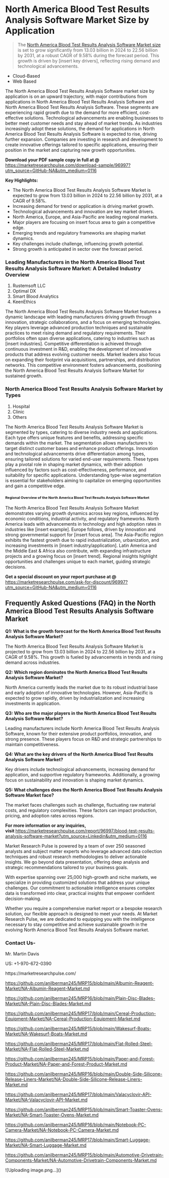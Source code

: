 <h1>North America Blood Test Results Analysis Software Market&nbsp;Size by Application</h1><blockquote><p>The <a href="https://marketresearchpulse.com/download-sample/96997?utm_source=GitHub-NA&amp;utm_medium=0116">North America Blood Test Results Analysis Software Market size</a> is set to grow significantly from 13.03 billion in 2024 to 22.56 billion by 2031, at a robust CAGR of 9.58% during the forecast period. This growth is driven by [insert key drivers], reflecting rising demand and technological advancements.</p></blockquote><ul><li>Cloud-Based<li> Web Based</li></ul><p>The North America Blood Test Results Analysis Software market size by application is on an upward trajectory, with major contributions from applications in North America Blood Test Results Analysis Software and North America Blood Test Results Analysis Software. These segments are experiencing rapid growth due to the demand for more efficient, cost-effective solutions. Technological advancements are enabling businesses to better meet customer needs and stay ahead of market trends. As industries increasingly adopt these solutions, the demand for applications in North America Blood Test Results Analysis Software is expected to rise, driving further expansion. Companies are investing in research and development to create innovative offerings tailored to specific applications, ensuring their position in the market and capturing new growth opportunities.</p><p><strong>Download your PDF sample copy in full at @ </strong><a href="https://marketresearchpulse.com/download-sample/96997?utm_source=GitHub-NA&amp;utm_medium=0116">https://marketresearchpulse.com/download-sample/96997?utm_source=GitHub-NA&amp;utm_medium=0116</a></p><p><strong>Key Highlights: </strong></p><ul><li>The North America Blood Test Results Analysis Software Market is expected to grow from 13.03 billion in 2024 to 22.56 billion by 2031, at a CAGR of 9.58%.</li><li>Increasing demand for trend or application is driving market growth.</li><li>Technological advancements and innovation are key market drivers.</li><li>North America, Europe, and Asia-Pacific are leading regional markets.</li><li>Major players are focusing on insert focus area to gain a competitive edge.</li><li>Emerging trends and regulatory frameworks are shaping market dynamics.</li><li>Key challenges include challenge, influencing growth potential.</li><li>Strong growth is anticipated in sector over the forecast period.</li></ul><h3>Leading Manufacturers in the North America Blood Test Results Analysis Software Market: A Detailed Industry Overview</h3><ol><li>Rustemsoft LLC</li><li>Optimal DX</li><li>Smart Blood Analytics</li><li>KeenEthics</li></ol><div class="flex max-w-full flex-col flex-grow"><div class="min-h-8 text-message flex w-full flex-col items-end gap-2 whitespace-normal break-words [.text-message+&amp;]:mt-5" dir="auto" data-message-author-role="assistant" data-message-id="fd8432e4-4910-450d-b182-61b7bfb0a01f" data-message-model-slug="gpt-4o"><div class="flex w-full flex-col gap-1 empty:hidden first:pt-[3px]"><div class="markdown prose w-full break-words dark:prose-invert light"><p>The North America Blood Test Results Analysis Software Market features a dynamic landscape with leading manufacturers driving growth through innovation, strategic collaborations, and a focus on emerging technologies. Key players leverage advanced production techniques and sustainable practices to meet rising demand and regulatory requirements. Their portfolios often span diverse applications, catering to industries such as [insert industries]. Competitive differentiation is achieved through continuous investment in R&amp;D, enabling the development of innovative products that address evolving customer needs. Market leaders also focus on expanding their footprint via acquisitions, partnerships, and distribution networks. This competitive environment fosters advancements, positioning the North America Blood Test Results Analysis Software Market for sustained growth.</p></div></div></div></div><h3>North America Blood Test Results Analysis Software Market by Types</h3><ol><li>Hospital<li> Clinic<li> Others</li></ol><div class="flex max-w-full flex-col flex-grow"><div class="min-h-8 text-message flex w-full flex-col items-end gap-2 whitespace-normal break-words [.text-message+&amp;]:mt-5" dir="auto" data-message-author-role="assistant" data-message-id="084470be-0bb7-4664-bddf-5156b4f41249" data-message-model-slug="gpt-4o-mini"><div class="flex w-full flex-col gap-1 empty:hidden first:pt-[3px]"><div class="markdown prose w-full break-words dark:prose-invert light"><p>The North America Blood Test Results Analysis Software Market is segmented by types, catering to diverse industry needs and applications. Each type offers unique features and benefits, addressing specific demands within the market. The segmentation allows manufacturers to target distinct customer bases and enhance product offerings. Innovation and technological advancements drive differentiation among types, ensuring tailored solutions for varied end-user requirements. These types play a pivotal role in shaping market dynamics, with their adoption influenced by factors such as cost-effectiveness, performance, and suitability for specific applications. Understanding type-wise segmentation is essential for stakeholders aiming to capitalize on emerging opportunities and gain a competitive edge.</p></div></div></div></div><h3><span style="font-size: 11px;">Regional Overview of the North America Blood Test Results Analysis Software Market</span></h3><div class="flex max-w-full flex-col flex-grow"><div class="min-h-8 text-message flex w-full flex-col items-end gap-2 whitespace-normal break-words [.text-message+&amp;]:mt-5" dir="auto" data-message-author-role="assistant" data-message-id="e9038762-ce64-4e30-91c9-9bd413514231" data-message-model-slug="gpt-4o-mini"><div class="flex w-full flex-col gap-1 empty:hidden first:pt-[3px]"><div class="markdown prose w-full break-words dark:prose-invert light"><p>The North America Blood Test Results Analysis Software Market demonstrates varying growth dynamics across key regions, influenced by economic conditions, industrial activity, and regulatory frameworks. North America leads with advancements in technology and high adoption rates in industries like [insert example]. Europe follows, driven by innovation and strong governmental support for [insert focus area]. The Asia-Pacific region exhibits the fastest growth due to rapid industrialization, urbanization, and increasing investments in [insert industry/application]. Latin America and the Middle East &amp; Africa also contribute, with expanding infrastructure projects and a growing focus on [insert trend]. Regional insights highlight opportunities and challenges unique to each market, guiding strategic decisions.</p></div></div></div></div><p><strong>Get a special discount on your report purchase at @ </strong><a href="https://marketresearchpulse.com/ask-for-discount/96997?utm_source=GitHub-NA&amp;utm_medium=0116">https://marketresearchpulse.com/ask-for-discount/96997?utm_source=GitHub-NA&amp;utm_medium=0116</a></p><h2>Frequently Asked Questions (FAQ) in the North America Blood Test Results Analysis Software Market</h2><p><strong>Q1: What is the growth forecast for the North America Blood Test Results Analysis Software Market?</strong></p><p>The North America Blood Test Results Analysis Software Market is projected to grow from 13.03 billion in 2024 to 22.56 billion by 2031, at a CAGR of 9.58%. This growth is fueled by advancements in trends and rising demand across industries.</p><p><strong>Q2: Which region dominates the North America Blood Test Results Analysis Software Market?</strong></p><p>North America currently leads the market due to its robust industrial base and early adoption of innovative technologies. However, Asia-Pacific is expected to grow rapidly, driven by industrialization and increasing investments in application.</p><p><strong>Q3: Who are the major players in the North America Blood Test Results Analysis Software Market?</strong></p><p>Leading manufacturers include North America Blood Test Results Analysis Software, known for their extensive product portfolios, innovation, and strong presence. These players focus on R&amp;D and strategic partnerships to maintain competitiveness.</p><p><strong>Q4: What are the key drivers of the North America Blood Test Results Analysis Software Market?</strong></p><p>Key drivers include technological advancements, increasing demand for application, and supportive regulatory frameworks. Additionally, a growing focus on sustainability and innovation is shaping market dynamics.</p><p><strong>Q5: What challenges does the North America Blood Test Results Analysis Software Market face?</strong></p><p>The market faces challenges such as challenge, fluctuating raw material costs, and regulatory complexities. These factors can impact production, pricing, and adoption rates across regions.</p><p><strong>For more information or any inquiries, visit&nbsp;</strong><a href="https://marketresearchpulse.com/report/96997/blood-test-results-analysis-software-market?utm_source=Linkedin&utm_medium=0116">https://marketresearchpulse.com/report/96997/blood-test-results-analysis-software-market?utm_source=Linkedin&utm_medium=0116</a></p><p>Market Research Pulse is powered by a team of over 250 seasoned analysts and subject matter experts who leverage advanced data collection techniques and robust research methodologies to deliver actionable insights. We go beyond data presentation, offering deep analysis and strategic recommendations tailored to your business goals.</p><p>With expertise spanning over 25,000 high-growth and niche markets, we specialize in providing customized solutions that address your unique challenges. Our commitment to actionable intelligence ensures complex data is transformed into clear, practical insights that empower confident decision-making.</p><p>Whether you require a comprehensive market report or a bespoke research solution, our flexible approach is designed to meet your needs. At Market Research Pulse, we are dedicated to equipping you with the intelligence necessary to stay competitive and achieve sustainable growth in the evolving North America Blood Test Results Analysis Software market.</p><h3><strong>Contact Us-</strong></h3><p>Mr. Martin Davis</p><p>US: +1-970-672-0390</p><p>https://marketresearchpulse.com/</p><p><a href="https://github.com/anilberman245/MRP15/blob/main/Albumin-Reagent-Market/NA-Albumin-Reagent-Market.md">https://github.com/anilberman245/MRP15/blob/main/Albumin-Reagent-Market/NA-Albumin-Reagent-Market.md</a></p><p><a href="https://github.com/anilberman245/MRP16/blob/main/Plain-Disc-Blades-Market/NA-Plain-Disc-Blades-Market.md">https://github.com/anilberman245/MRP16/blob/main/Plain-Disc-Blades-Market/NA-Plain-Disc-Blades-Market.md</a></p><p><a href="https://github.com/anilberman245/MRP17/blob/main/Cereal-Production-Equipment-Market/NA-Cereal-Production-Equipment-Market.md">https://github.com/anilberman245/MRP17/blob/main/Cereal-Production-Equipment-Market/NA-Cereal-Production-Equipment-Market.md</a></p><p><a href="https://github.com/anilberman245/MRP15/blob/main/Wakesurf-Boats-Market/NA-Wakesurf-Boats-Market.md">https://github.com/anilberman245/MRP15/blob/main/Wakesurf-Boats-Market/NA-Wakesurf-Boats-Market.md</a></p><p><a href="https://github.com/anilberman245/MRP17/blob/main/Flat-Rolled-Steel-Market/NA-Flat-Rolled-Steel-Market.md">https://github.com/anilberman245/MRP17/blob/main/Flat-Rolled-Steel-Market/NA-Flat-Rolled-Steel-Market.md</a></p><p><a href="https://github.com/anilberman245/MRP15/blob/main/Paper-and-Forest-Product-Market/NA-Paper-and-Forest-Product-Market.md">https://github.com/anilberman245/MRP15/blob/main/Paper-and-Forest-Product-Market/NA-Paper-and-Forest-Product-Market.md</a></p><p><a href="https://github.com/anilberman245/MRP16/blob/main/Double-Side-Silicone-Release-Liners-Market/NA-Double-Side-Silicone-Release-Liners-Market.md">https://github.com/anilberman245/MRP16/blob/main/Double-Side-Silicone-Release-Liners-Market/NA-Double-Side-Silicone-Release-Liners-Market.md</a></p><p><a href="https://github.com/anilberman245/MRP17/blob/main/Valacyclovir-API-Market/NA-Valacyclovir-API-Market.md">https://github.com/anilberman245/MRP17/blob/main/Valacyclovir-API-Market/NA-Valacyclovir-API-Market.md</a></p><p><a href="https://github.com/anilberman245/MRP15/blob/main/Smart-Toaster-Ovens-Market/NA-Smart-Toaster-Ovens-Market.md">https://github.com/anilberman245/MRP15/blob/main/Smart-Toaster-Ovens-Market/NA-Smart-Toaster-Ovens-Market.md</a></p><p><a href="https://github.com/anilberman245/MRP16/blob/main/Notebook-PC-Camera-Market/NA-Notebook-PC-Camera-Market.md">https://github.com/anilberman245/MRP16/blob/main/Notebook-PC-Camera-Market/NA-Notebook-PC-Camera-Market.md</a></p><p><a href="https://github.com/anilberman245/MRP17/blob/main/Smart-Luggage-Market/NA-Smart-Luggage-Market.md">https://github.com/anilberman245/MRP17/blob/main/Smart-Luggage-Market/NA-Smart-Luggage-Market.md</a></p><p><a href="https://github.com/anilberman245/MRP15/blob/main/Automotive-Drivetrain-Components-Market/NA-Automotive-Drivetrain-Components-Market.md">https://github.com/anilberman245/MRP15/blob/main/Automotive-Drivetrain-Components-Market/NA-Automotive-Drivetrain-Components-Market.md</a></p>
![Uploading image.png…]()
